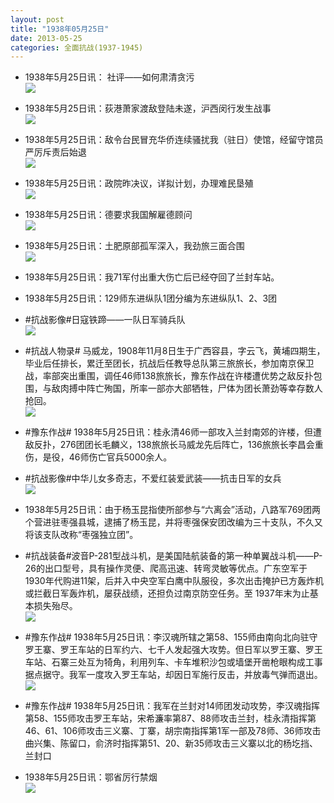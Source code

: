 ```yaml
---
layout: post
title: "1938年05月25日"
date: 2013-05-25
categories: 全面抗战(1937-1945)
---
```


<meta name="referrer" content="no-referrer" />

- 1938年5月25日讯： 社评——如何肃清贪污 <br/><img src="https://ww2.sinaimg.cn/large/aca367d8jw1e50y3suddlj20c10ppn0w.jpg" />

- 1938年5月25日讯：荻港萧家渡敌登陆未遂，沪西闵行发生战事 <br/><img src="https://ww2.sinaimg.cn/large/aca367d8jw1e50wdhh4yjj20c10sg76h.jpg" />

- 1938年5月25日讯：敌令台民冒充华侨连续骚扰我（驻日）使馆，经留守馆员严厉斥责后始退 <br/><img src="https://ww3.sinaimg.cn/large/aca367d8jw1e50umu42tcj20hl0a4gnp.jpg" />

- 1938年5月25日讯：政院昨决议，详拟计划，办理难民垦殖 <br/><img src="https://ww1.sinaimg.cn/large/aca367d8jw1e50swd59vjj205k09xq38.jpg" />

- 1938年5月25日讯：德要求我国解雇德顾问 <br/><img src="https://ww2.sinaimg.cn/large/aca367d8jw1e50r5xr4wjj20c10y9769.jpg" />

- 1938年5月25日讯：土肥原部孤军深入，我劲旅三面合围 <br/><img src="https://ww2.sinaimg.cn/large/aca367d8jw1e50pfn3lyvj20c10ozdi9.jpg" />

- 1938年5月25日讯：我71军付出重大伤亡后已经夺回了兰封车站。 

- 1938年5月25日讯：129师东进纵队1团分编为东进纵队1、2、3团 

- #抗战影像#日寇铁蹄——一队日军骑兵队 <br/><img src="https://ww1.sinaimg.cn/large/aca367d8jw1e50jycc7pgj20jg0g3tbm.jpg" />

- #抗战人物录# 马威龙，1908年11月8日生于广西容县，字云飞，黄埔四期生，毕业后任排长，累迁至团长，抗战后任教导总队第三旅旅长，参加南京保卫战，率部突出重围，调任46师138旅旅长，豫东作战在许楼遭优势之敌反扑包围，与敌肉搏中阵亡殉国，所率一部亦大部牺牲，尸体为团长萧劲等幸存数人抢回。 <br/><img src="https://ww4.sinaimg.cn/large/aca367d8jw1e50grdqdf5j206o08wdfy.jpg" />

- #豫东作战# 1938年5月25日讯：桂永清46师一部攻入兰封南郊的许楼，但遭敌反扑，276团团长毛麟义，138旅旅长马威龙先后阵亡，136旅旅长李昌会重伤，是役，46师伤亡官兵5000余人。 

- #抗战影像#中华儿女多奇志，不爱红装爱武装——抗击日军的女兵 <br/><img src="https://ww3.sinaimg.cn/large/aca367d8jw1e50er04k1fj20nc0h4ad1.jpg" />

- 1938年5月25日讯：由于杨玉昆指使所部参与“六离会”活动，八路军769团两个营进驻枣强县城，逮捕了杨玉昆，并将枣强保安团改编为三十支队，不久又将该支队改称“枣强独立团”。 

- #抗战装备#波音P-281型战斗机，是美国陆航装备的第一种单翼战斗机——P-26的出口型号，具有操作灵便、爬高迅速、转弯灵敏等优点。广东空军于1930年代购进11架，后并入中央空军白鹰中队服役，多次出击掩护已方轰炸机或拦截日军轰炸机，屡获战绩，还担负过南京防空任务。至 1937年末为止基本损失殆尽。 <br/><img src="https://ww1.sinaimg.cn/large/aca367d8jw1e50ca4h1qkj20c10f6gmp.jpg" />

- #豫东作战# 1938年5月25日讯：李汉魂所辖之第58、155师由南向北向驻守罗王寨、罗王车站的日军约六、七千人发起强大攻势。但日军以罗王寨、罗王车站、石寨三处互为犄角，利用列车、卡车堆积沙包或墙堡开凿枪眼构成工事据点据守。我军一度攻入罗王车站，却因日军施行反击，并放毒气弹而退出。 <br/><img src="https://ww4.sinaimg.cn/large/aca367d8jw1e50b9ydlu6j206p08ct8o.jpg" />

- #豫东作战# 1938年5月25日讯：我军在兰封对14师团发动攻势，李汉魂指挥第58、155师攻击罗王车站，宋希濂率第87、88师攻击兰封，桂永清指挥第46、61、106师攻击三义寨、丁寨，胡宗南指挥第1军一部及78师、36师攻击曲兴集、陈留口，俞济时指挥第51、20、新35师攻击三义寨以北的杨圪挡、兰封口 

- 1938年5月25日讯：鄂省厉行禁烟 <br/><img src="https://ww4.sinaimg.cn/large/aca367d8jw1e506cyml2gj20b40ixgmw.jpg" />

